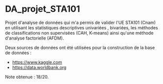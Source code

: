 # DA_projet_STA101
Projet d'analyse de données qui m'a permis de valider l'UE STA101 (Cnam) en utilisant les statistiques descriptives univariées , bivariées, les méthodes de classifications non supervisées (CAH, K-means) ainsi qu'une méthode d'analyse factorielle (AFDM).

Deux sources de données ont été utilisées pour la construction de la base de données : 
- https://www.kaggle.com
- https://data.worldbank.org

Note obtenue : 18/20.
